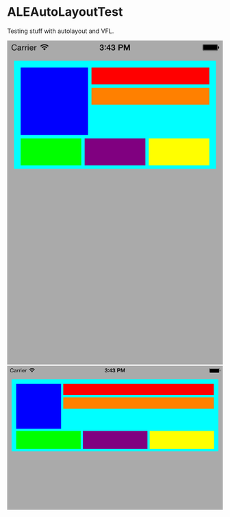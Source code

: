 ALEAutoLayoutTest
=================

Testing stuff with autolayout and VFL.

![screen1](/Screenshots/1.png)
![screen1](/Screenshots/2.png)
